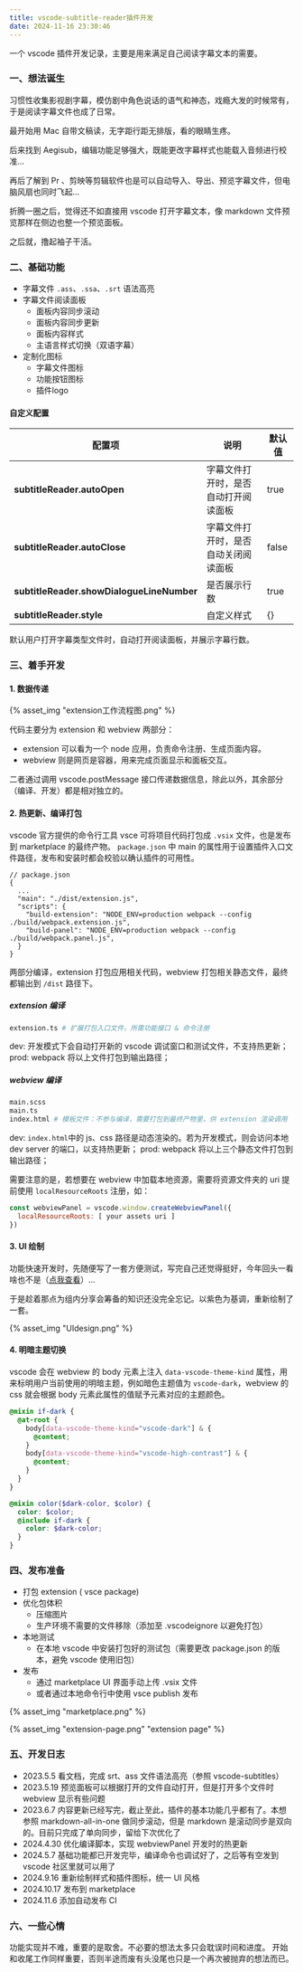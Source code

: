 ```yaml
---
title: vscode-subtitle-reader插件开发
date: 2024-11-16 23:30:46
---
```

一个 vscode 插件开发记录，主要是用来满足自己阅读字幕文本的需要。

<!--more-->

### 一、想法诞生
习惯性收集影视剧字幕，模仿剧中角色说话的语气和神态，戏瘾大发的时候常有，于是阅读字幕文件也成了日常。

最开始用 Mac 自带文稿读，无字距行距无排版，看的眼睛生疼。

后来找到 Aegisub，编辑功能足够强大，既能更改字幕样式也能载入音频进行校准...

再后了解到 Pr 、剪映等剪辑软件也是可以自动导入、导出、预览字幕文件，但电脑风扇也同时飞起...

折腾一圈之后，觉得还不如直接用 vscode 打开字幕文本，像 markdown 文件预览那样在侧边也整一个预览面板。

之后就，撸起袖子干活。

### 二、基础功能
- 字幕文件 `.ass`、`.ssa`、`.srt` 语法高亮
- 字幕文件阅读面板
  - 面板内容同步滚动
  - 面板内容同步更新
  - 面板内容样式
  - 主语言样式切换（双语字幕）
- 定制化图标
  - 字幕文件图标
  - 功能按钮图标
  - 插件logo
#### 自定义配置
| 配置项 | 说明 | 默认值 |
| - | - | - | 
| __subtitleReader.autoOpen__ | 字幕文件打开时，是否自动打开阅读面板 | true |
| __subtitleReader.autoClose__ | 字幕文件打开时，是否自动关闭阅读面板 | false |
| __subtitleReader.showDialogueLineNumber__ | 是否展示行数 | true |
| __subtitleReader.style__ | 自定义样式 | {} |

默认用户打开字幕类型文件时，自动打开阅读面板，并展示字幕行数。

### 三、着手开发
#### 1. 数据传递
{% asset_img "extension工作流程图.png" %}

代码主要分为 extension 和 webview 两部分：
- extension 可以看为一个 node 应用，负责命令注册、生成页面内容。
- webview 则是网页是容器，用来完成页面显示和面板交互。

二者通过调用 vscode.postMessage 接口传递数据信息，除此以外，其余部分（编译、开发）都是相对独立的。
#### 2. 热更新、编译打包
vscode 官方提供的命令行工具 vsce 可将项目代码打包成 `.vsix` 文件，也是发布到 marketplace 的最终产物。
`package.json` 中 main 的属性用于设置插件入口文件路径，发布和安装时都会校验以确认插件的可用性。
```
// package.json
{
  ...
  "main": "./dist/extension.js",
  "scripts": {
    "build-extension": "NODE_ENV=production webpack --config ./build/webpack.extension.js",
    "build-panel": "NODE_ENV=production webpack --config ./build/webpack.panel.js",
  }
}

```
两部分编译，extension 打包应用相关代码，webview 打包相关静态文件，最终都输出到 `/dist` 路径下。

##### extension 编译
```sh
extension.ts # 扩展打包入口文件，所需功能接口 & 命令注册
```
dev: 开发模式下会自动打开新的 vscode 调试窗口和测试文件，不支持热更新；
prod: webpack 将以上文件打包到输出路径；

##### webview 编译
```sh
main.scss
main.ts
index.html # 模板文件：不参与编译，需要打包到最终产物里，供 extension 渲染调用
```
dev: `index.html`中的 js、css 路径是动态渲染的。若为开发模式，则会访问本地 dev server 的端口，以支持热更新；
prod: webpack 将以上三个静态文件打包到输出路径；

需要注意的是，若想要在 webview 中加载本地资源，需要将资源文件夹的 uri 提前使用 `localResourceRoots` 注册，如：
```js
const webviewPanel = vscode.window.createWebviewPanel({
  localResourceRoots: [ your assets uri ]
})
```

#### 3. UI 绘制
功能快速开发时，先随便写了一套方便测试，写完自己还觉得挺好，今年回头一看啥也不是（[点我查看](https://github.com/Kuro-P/vscode-subtitle-reader/blob/791a1a4262d02ba4ddeaa1ced9d19ff723c0279b/images/extension-screenshot.png)）...

于是趁着那点为组内分享会筹备的知识还没完全忘记。以紫色为基调，重新绘制了一套。

{% asset_img "UIdesign.png" %}

#### 4. 明暗主题切换
vscode 会在 webview 的 body 元素上注入 `data-vscode-theme-kind` 属性，用来标明用户当前使用的明暗主题，例如暗色主题值为 `vscode-dark`，webview 的 css 就会根据 body 元素此属性的值赋予元素对应的主题颜色。
```scss
@mixin if-dark {
  @at-root {
    body[data-vscode-theme-kind="vscode-dark"] & {
      @content;
    }
    body[data-vscode-theme-kind="vscode-high-contrast"] & {
      @content;
    }
  }
}

@mixin color($dark-color, $color) {
  color: $color;
  @include if-dark {
    color: $dark-color;
  }
}
```

### 四、发布准备
- 打包 extension ( vsce package)
- 优化包体积
  - 压缩图片
  - 生产环境不需要的文件移除（添加至 .vscodeignore 以避免打包）
- 本地测试
  - 在本地 vscode 中安装打包好的测试包（需要更改 package.json 的版本，避免 vscode 使用旧包）
- 发布
  - 通过 marketplace UI 界面手动上传 .vsix 文件
  - 或者通过本地命令行中使用 vsce publish 发布

{% asset_img "marketplace.png" %}

{% asset_img "extension-page.png" "extension page" %}

### 五、开发日志
- 2023.5.5 看文档，完成 srt、ass 文件语法高亮（参照 vscode-subtitles）
- 2023.5.19 预览面板可以根据打开的文件自动打开，但是打开多个文件时 webview 显示有些问题
- 2023.6.7 内容更新已经写完，截止至此，插件的基本功能几乎都有了。本想参照 markdown-all-in-one 做同步滚动，但是 markdown 是滚动同步是双向的。目前只完成了单向同步，留给下次优化了
- 2024.4.30 优化编译脚本，实现 webviewPanel 开发时的热更新
- 2024.5.7 基础功能都已开发完毕，编译命令也调试好了，之后等有空发到 vscode 社区里就可以用了
- 2024.9.16 重新绘制样式和插件图标，统一 UI 风格
- 2024.10.17 发布到 marketplace
- 2024.11.6 添加自动发布 CI

### 六、一些心情
功能实现并不难，重要的是取舍。不必要的想法太多只会耽误时间和进度。
开始和收尾工作同样重要，否则半途而废有头没尾也只是一个再次被抛弃的想法而已。
